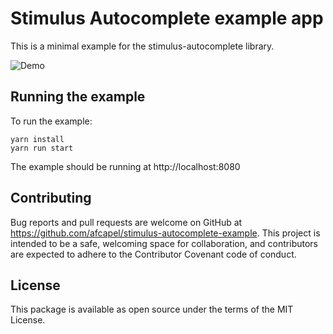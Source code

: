 # Stimulus Autocomplete example app

This is a minimal example for the stimulus-autocomplete library.

![Demo](https://media.giphy.com/media/5dYbYLVX4fSbbdyN84/giphy.gif)

## Running the example

To run the example:

```plain
yarn install
yarn run start
```

The example should be running at http://localhost:8080

## Contributing

Bug reports and pull requests are welcome on GitHub at <https://github.com/afcapel/stimulus-autocomplete-example>.  This project is intended to be a safe, welcoming space for  collaboration, and contributors are expected to adhere to the  Contributor Covenant code of conduct.

## License

This package is available as open source under the terms of the MIT License.
